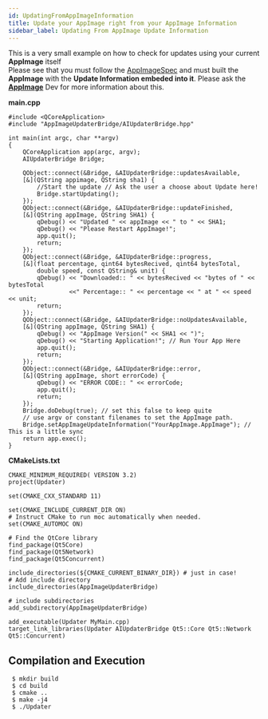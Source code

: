```yaml
---
id: UpdatingFromAppImageInformation
title: Update your AppImage right from your AppImage Information
sidebar_label: Updating From AppImage Update Information
---
```



This is a very small example on how to check for updates using your current **AppImage** itself   
Please see that you must follow the [AppImageSpec](https://github.com/AppImage/AppImageSpec/blob/master/draft.md#update-information) and must built the **AppImage** with the **Update Information embeded into it**. Please ask the **[AppImage](https://appimage.org)** Dev for more information about this.


**main.cpp**

```
#include <QCoreApplication>
#include "AppImageUpdaterBridge/AIUpdaterBridge.hpp"

int main(int argc, char **argv)
{
    QCoreApplication app(argc, argv);
    AIUpdaterBridge Bridge;

    QObject::connect(&Bridge, &AIUpdaterBridge::updatesAvailable,
    [&](QString appimage, QString sha1) {
        //Start the update // Ask the user a choose about Update here!
        Bridge.startUpdating();
    });
    QObject::connect(&Bridge, &AIUpdaterBridge::updateFinished,
    [&](QString appImage, QString SHA1) {
        qDebug() << "Updated " << appImage << " to " << SHA1;
        qDebug() << "Please Restart AppImage!";
        app.quit();
        return;
    });
    QObject::connect(&Bridge, &AIUpdaterBridge::progress,
    [&](float percentage, qint64 bytesRecived, qint64 bytesTotal, 
        double speed, const QString& unit) {
        qDebug() << "Downloaded:: " << bytesRecived << "bytes of " << bytesTotal
                 <<" Percentage:: " << percentage << " at " << speed << unit;
        return;
    });
    QObject::connect(&Bridge, &AIUpdaterBridge::noUpdatesAvailable,
    [&](QString appImage, QString SHA1) {
        qDebug() << "AppImage Version(" << SHA1 << ")";
        qDebug() << "Starting Application!"; // Run Your App Here
        app.quit();
        return;
    });
    QObject::connect(&Bridge, &AIUpdaterBridge::error,
    [&](QString appImage, short errorCode) {
        qDebug() << "ERROR CODE:: " << errorCode;
        app.quit();
        return;
    });
    Bridge.doDebug(true); // set this false to keep quite
    // use argv or constant filenames to set the AppImage path.
    Bridge.setAppImageUpdateInformation("YourAppImage.AppImage"); // This is a little sync
    return app.exec();
}

```


**CMakeLists.txt**

```
CMAKE_MINIMUM_REQUIRED( VERSION 3.2)
project(Updater)

set(CMAKE_CXX_STANDARD 11)

set(CMAKE_INCLUDE_CURRENT_DIR ON)
# Instruct CMake to run moc automatically when needed.
set(CMAKE_AUTOMOC ON)

# Find the QtCore library
find_package(Qt5Core)
find_package(Qt5Network)
find_package(Qt5Concurrent)

include_directories(${CMAKE_CURRENT_BINARY_DIR}) # just in case!
# Add include directory
include_directories(AppImageUpdaterBridge)

# include subdirectories 
add_subdirectory(AppImageUpdaterBridge)

add_executable(Updater MyMain.cpp)
target_link_libraries(Updater AIUpdaterBridge Qt5::Core Qt5::Network Qt5::Concurrent)
```

## Compilation and Execution

```
 $ mkdir build
 $ cd build
 $ cmake ..
 $ make -j4
 $ ./Updater
```
